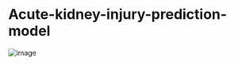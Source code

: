 # Acute-kidney-injury-prediction-model

![image](https://github.com/user-attachments/assets/9a418606-8455-420f-a83d-97b467ecf2ce)
